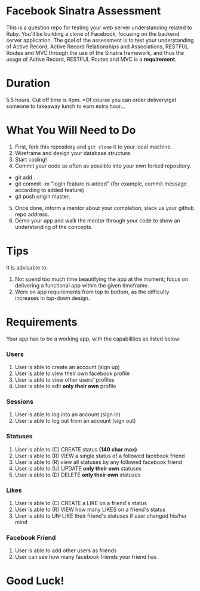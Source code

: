 
# Facebook Sinatra Assessment
This is a question repo for testing your web server understanding related to Ruby. You'll be building a clone of Facebook, focusing on the backend server application. The goal of the assessment is to test your understanding of Active Record, Active Record Relationships and Associations, RESTFUL Routes and MVC through the use of the Sinatra framework, and thus the usage of Active Record, RESTFUL Routes and MVC is a **requirement**.

# Duration
5.5 hours. Cut off time is 4pm. *Of course you can order delivery/get someone to takeaway lunch to earn extra hour...

# What You Will Need to Do
1. First, fork this repository and `git clone` it to your local machine.
2. Wireframe and design your database structure.
3. Start coding!
4. Commit your code as often as possible into your own forked repository.
 - git add .
 - git commit -m "login feature is added"  (for example, commit message according to added feature)
 - git push origin master.
5. Once done, inform a mentor about your completion, slack us your github repo address.
6. Demo your app and walk the mentor through your code to show an understanding of the concepts.

# Tips
It is advisable to:
1. Not spend too much time beautifying the app at the moment; focus on delivering a functional app within the given timeframe.
2. Work on app requirements from top to bottom, as the difficulty increases in top-down design.

# Requirements
Your app has to be a working app, with the capabilities as listed below:


### Users
1. User is able to create an account (sign up)
2. User is able to view their own facebook profile
3. User is able to view other users' profiles
4. User is able to edit **only their own** profile


### Sessions
1. User is able to log into an account (sign in)
2. User is able to log out from an account (sign out)


### Statuses
1. User is able to (C) CREATE status **(140 char max)**
2. User is able to (R) VIEW a single status of a followed facebook friend
3. User is able to (R) view all statuses by any followed facebook friend
4. User is able to (U) UPDATE **only their own** statuses
5. User is able to (D) DELETE **only their own** statuses


### Likes
1. User is able to (C) CREATE a LIKE on a friend's status
2. User is able to (R) VIEW how many LIKES on a friend's status
3. User is able to UN-LIKE their friend's statuses if user changed his/her mind


### Facebook Friend
1. User is able to add other users as friends
2. User can see how many facebook friends your friend has


# Good Luck!
